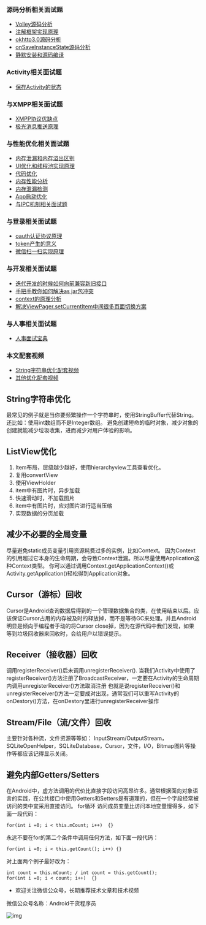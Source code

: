 ### 源码分析相关面试题

- [Volley源码分析](http://www.jianshu.com/p/ec3dc92df581)
- [注解框架实现原理](http://www.jianshu.com/p/20da6d6389e1)
- [okhttp3.0源码分析](http://www.jianshu.com/p/9ed2c2f2a52c)
- [onSaveInstanceState源码分析](http://www.jianshu.com/p/cbf9c3557d64)
- [静默安装和源码编译](http://www.jianshu.com/p/2211a5b3c37f)

### Activity相关面试题

- [保存Activity的状态](http://www.jianshu.com/p/cbf9c3557d64)

### 与XMPP相关面试题

- [XMPP协议优缺点](http://www.jianshu.com/p/2c04ac3c526a)
- [极光消息推送原理](http://www.jianshu.com/p/d88dc66908cf)

### 与性能优化相关面试题

- [内存泄漏和内存溢出区别](http://www.jianshu.com/p/5dd645b05c76)
- [UI优化和线程池实现原理](http://www.jianshu.com/p/c22398f8587f)
- [代码优化](http://www.jianshu.com/p/ebd41eab90df)
- [内存性能分析](http://www.jianshu.com/p/2665c31b9c2f)
- [内存泄漏检测](http://www.jianshu.com/p/1514c7804a06)
- [App启动优化](http://www.jianshu.com/p/f0f73fefdd43)
- [与IPC机制相关面试题](http://www.jianshu.com/p/de4793a4c2d0)

### 与登录相关面试题

- [oauth认证协议原理](http://www.jianshu.com/p/2a6ecbf8d49d)
- [token产生的意义](http://www.jianshu.com/p/9b7ce2d6c195)
- [微信扫一扫实现原理](http://www.jianshu.com/p/a9d1f21bd5e0)

### 与开发相关面试题

- [迭代开发的时候如何向前兼容新旧接口](http://www.jianshu.com/p/cbecadec98de)
- [手把手教你如何解决as jar包冲突](http://www.jianshu.com/p/30fdc391289c)
- [context的原理分析](http://www.jianshu.com/p/2706c13a1769)
- [解决ViewPager.setCurrentItem中间很多页面切换方案](http://www.jianshu.com/p/38ab6d856b56)

### 与人事相关面试题

- [人事面试宝典](http://www.jianshu.com/p/d61b553ff8c9)

### 本文配套视频

- [String字符串优化配套视频](https://v.qq.com/x/page/k0393ataw3l.html)
- [其他优化配套视频](https://v.qq.com/x/page/j0393gm2p7j.html)

## String字符串优化

最常见的例子就是当你要频繁操作一个字符串时，使用StringBuffer代替String。
还比如：使用int数组而不是Integer数组。
避免创建短命的临时对象，减少对象的创建就能减少垃圾收集，进而减少对用户体验的影响。

## ListView优化

1. Item布局，层级越少越好，使用hierarchyview工具查看优化。
2. 复用convertView
3. 使用ViewHolder
4. item中有图片时，异步加载
5. 快速滑动时，不加载图片
6. item中有图片时，应对图片进行适当压缩
7. 实现数据的分页加载

## 减少不必要的全局变量

尽量避免static成员变量引用资源耗费过多的实例，比如Context。
因为Context的引用超过它本身的生命周期，会导致Context泄漏。所以尽量使用Application这种Context类型。
你可以通过调用Context.getApplicationContext()或 Activity.getApplication()轻松得到Application对象。

## Cursor（游标）回收

Cursor是Android查询数据后得到的一个管理数据集合的类，在使用结束以后。应该保证Cursor占用的内存被及时的释放掉，而不是等待GC来处理。并且Android明显是倾向于编程者手动的将Cursor close掉，因为在源代码中我们发现，如果等到垃圾回收器来回收时，会给用户以错误提示。

## Receiver（接收器）回收

调用registerReceiver()后未调用unregisterReceiver().
当我们Activity中使用了registerReceiver()方法注册了BroadcastReceiver，一定要在Activity的生命周期内调用unregisterReceiver()方法取消注册
也就是说registerReceiver()和unregisterReceiver()方法一定要成对出现，通常我们可以重写Activity的onDestory()方法，在onDestory里进行unregisterReceiver操作

## Stream/File（流/文件）回收

主要针对各种流，文件资源等等如：
InputStream/OutputStream，SQLiteOpenHelper，SQLiteDatabase，Cursor，文件，I/O，Bitmap图片等操作等都应该记得显示关闭。

## 避免内部Getters/Setters

在Android中，虚方法调用的代价比直接字段访问高昂许多。通常根据面向对象语言的实践，在公共接口中使用Getters和Setters是有道理的，但在一个字段经常被访问的类中宜采用直接访问。
for循环
访问成员变量比访问本地变量慢得多，如下面一段代码：

```
for(int i =0; i < this.mCount; i++)  {}
```

永远不要在for的第二个条件中调用任何方法，如下面一段代码：

```
for(int i =0; i < this.getCount(); i++) {}
```

对上面两个例子最好改为：

```
int count = this.mCount; / int count = this.getCount();  
for(int i =0; i < count; i++)  {}
```

- 欢迎关注微信公众号，长期推荐技术文章和技术视频

微信公众号名称：Android干货程序员

![img](http://upload-images.jianshu.io/upload_images/4037105-8f737b5104dd0b5d.png?imageMogr2/auto-orient/strip%7CimageView2/2/w/1240)